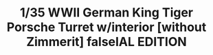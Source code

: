 ---
layout: product
title: "1/35 WWII German King Tiger Porsche Turret w/interior [without Zimmerit] falseIAL EDITION"
price: "6500" 
desc: "Maketa"
img_path: "/assets/img/TAKO2074S.webp"
brand: "N/A"
available: false
special_offer: false
new: false
soon: false
cat: "010000"
subcat: "010200"
subsubcat: "0N/A"
sifra: "TAKO2074S"
popular: false
---